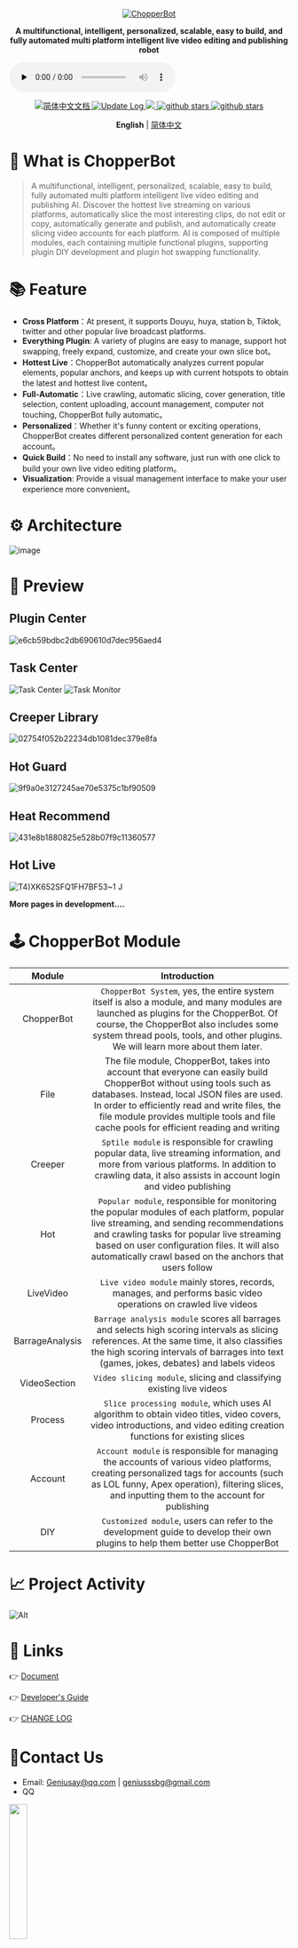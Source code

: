 <p align="center">
  <a href="https://github.com/Geniusay/ChopperBot">
   <img alt="ChopperBot" src="https://github.com/twj666/ChopperBot-Doc/blob/master/img/logo.png?raw=true">
  </a>
</p>

<p align="center">
  <strong>A multifunctional, intelligent, personalized, scalable, easy to build, and fully automated multi platform intelligent live video editing and publishing robot</strong>
</p>

<audio id="audio" controls="" preload="none">
      <source id="mp3" src="音频地址">
</audio>

<p align="center">
  <a href="https://Geniusay.github.io/ChopperBot-Doc/">
    <img src="https://img.shields.io/badge/文档-简体中文-blue.svg" alt="简体中文文档" />
  </a>

   <a href="https://github.com/Geniusay/ChopperBot/blob/master/CHANGELOG.md" >
    <img src="https://img.shields.io/badge/ChangeLog-English-blue.svg" alt="Update Log" />
  </a>

   <a target="_blank" href="https://www.oracle.com/technetwork/java/javase/downloads/index.html">
        <img src="https://img.shields.io/badge/JDK-11+-green.svg" />
    </a>
  <a target="_blank" href='https://github.com/Geniusay/ChopperBot'>
        <img src="https://img.shields.io/github/stars/Geniusay/ChopperBot.svg" alt="github stars"/>
   </a>

   <a target="_blank" href=''>
        <img src="https://img.shields.io/badge/Process-Developing-yellow" alt="github stars"/>
   </a>
</p>

<p align='center'>
  <b>English</b> | <a href="https://github.com/Geniusay/ChopperBot/blob/master/README.zh-CN.md">简体中文</a> 
</p>



# 📖 What is ChopperBot


>A multifunctional, intelligent, personalized, scalable, easy to build, fully automated multi platform intelligent live video editing and publishing AI. Discover the hottest live streaming on various platforms, automatically slice the most interesting clips, do not edit or copy, automatically generate and publish, and automatically create slicing video accounts for each platform. AI is composed of multiple modules, each containing multiple functional plugins, supporting plugin DIY development and plugin hot swapping functionality.


# 📚 Feature

- **Cross Platform**：At present, it supports Douyu, huya, station b, Tiktok, twitter and other popular live broadcast platforms.
- **Everything Plugin**: A variety of plugins are easy to manage, support hot swapping, freely expand, customize, and create your own slice bot。
- **Hottest Live**：ChopperBot automatically analyzes current popular elements, popular anchors, and keeps up with current hotspots to obtain the latest and hottest live content。
- **Full-Automatic**：Live crawling, automatic slicing, cover generation, title selection, content uploading, account management, computer not touching, ChopperBot fully automatic。
- **Personalized**：Whether it's funny content or exciting operations, ChopperBot creates different personalized content generation for each account。
- **Quick Build**：No need to install any software, just run with one click to build your own live video editing platform。
- **Visualization**: Provide a visual management interface to make your user experience more convenient。

# ⚙ Architecture
![image](https://github.com/Geniusay/ChopperBot/assets/77137063/eeca58de-611b-41ee-973f-cd375f98e569)

# 🎥 Preview
## Plugin Center
![e6cb59bdbc2db690610d7dec956aed4](https://github.com/Geniusay/ChopperBot/assets/77137063/ac83fbae-d720-4b98-8701-687436605e97)
## Task Center
![Task Center](https://github.com/Geniusay/ChopperBot/assets/77137063/62ab3560-c5c2-4808-be84-a765349e4c39)
![Task Monitor](https://github.com/Geniusay/ChopperBot/assets/77137063/95843e98-fdc3-4ff4-805a-4a0dd8ef28be)
## Creeper Library
![02754f052b22234db1081dec379e8fa](https://github.com/Geniusay/ChopperBot/assets/77137063/5e12b279-ff34-450f-a408-c4b1f2d797d9)
## Hot Guard
![9f9a0e3127245ae70e5375c1bf90509](https://github.com/Geniusay/ChopperBot/assets/77137063/6d8c0f1e-a02f-4d04-a047-f03888358790)
## Heat Recommend
![431e8b1880825e528b07f9c11360577](https://github.com/Geniusay/ChopperBot/assets/77137063/adeab4ae-25fe-4752-a6ce-2a79a6f5703e)
## Hot Live
![T4)XK652SFQ1FH7BF53~1 J](https://github.com/Geniusay/ChopperBot/assets/77137063/6fe79608-6724-4768-8b39-3f4b9b2483c2)

**More pages in development....**
# 🕹 ChopperBot Module
| Module | Introduction |
| :-: | :-: |
| ChopperBot| `ChopperBot System`, yes, the entire system itself is also a module, and many modules are launched as plugins for the ChopperBot. Of course, the ChopperBot also includes some system thread pools, tools, and other plugins. We will learn more about them later. |
| File |The file module, ChopperBot, takes into account that everyone can easily build ChopperBot without using tools such as databases. Instead, local JSON files are used. In order to efficiently read and write files, the file module provides multiple tools and file cache pools for efficient reading and writing|
| Creeper | `Sptile module` is responsible for crawling popular data, live streaming information, and more from various platforms. In addition to crawling data, it also assists in account login and video publishing |
| Hot | `Popular module`, responsible for monitoring the popular modules of each platform, popular live streaming, and sending recommendations and crawling tasks for popular live streaming based on user configuration files. It will also automatically crawl based on the anchors that users follow |
| LiveVideo | `Live video module` mainly stores, records, manages, and performs basic video operations on crawled live videos |
| BarrageAnalysis | `Barrage analysis module` scores all barrages and selects high scoring intervals as slicing references. At the same time, it also classifies the high scoring intervals of barrages into text (games, jokes, debates) and labels videos |
| VideoSection | `Video slicing module`, slicing and classifying existing live videos |
| Process | `Slice processing module`, which uses AI algorithm to obtain video titles, video covers, video introductions, and video editing creation functions for existing slices |
| Account | `Account module` is responsible for managing the accounts of various video platforms, creating personalized tags for accounts (such as LOL funny, Apex operation), filtering slices, and inputting them to the account for publishing|
| DIY | `Customized module`, users can refer to the development guide to develop their own plugins to help them better use ChopperBot |

# 📈 Project Activity
![Alt](https://repobeats.axiom.co/api/embed/0ae23655bb105addf8d90a999df36f690d615af7.svg "Repobeats analytics image")

# 🔗 Links
👉 [Document](https://Geniusay.github.io/ChopperBot-Doc/)

👉 [Developer's Guide](https://Geniusay.github.io/ChopperBot-Doc/pages/779a67/#chopperbot%E7%B3%BB%E7%BB%9F%E6%9E%B6%E6%9E%84)

👉 [CHANGE LOG](https://github.com/Geniusay/ChopperBot/blob/master/CHANGELOG.md)

# 💬Contact Us
- Email: Geniusay@qq.com | geniusssbg@gmail.com
- QQ
<img src="https://github.com/Geniusay/ChopperBot/assets/77137063/4b18e405-4fd9-43f0-8665-04d3914abbfa" width="25%" height="25%">

- Wechat
<img src="https://github.com/Geniusay/ChopperBot/assets/77137063/1e728690-7565-48c7-9d6f-313cd3409f9b" width="25%" height="25%">


